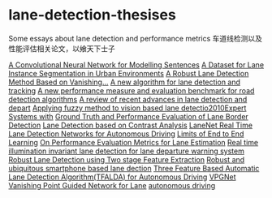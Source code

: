 # lane-detection-thesises

Some essays about lane detection and performance metrics 
车道线检测以及性能评估相关论文，以飨天下士子

[A Convolutional Neural Network for Modelling Sentences](./essays/A-Convolutional-Neural-Network-for-Modelling-Sentences.pdf)
[A Dataset for Lane Instance Segmentation in Urban Environments](./essays/A-Dataset-for-Lane-Instance-Segmentation-in-Urban-Environments.pdf)
[A Robust Lane Detection Method Based on Vanishing...](./essays/A-Robust-Lane-Detection-Method-Based-on-Vanishing-P2018Procedia-Computer-S.pdf)
[A new algorithm for lane detection and tracking](./essays/A-new-algorithm-for-lane-detection-and-trackin2016Chemometrics-and-Intelli.pdf)
[A new performance measure and evaluation benchmark for road detection algorithms](./essays/A-new-performance-measure-and-evaluation-benchmark-for-road-detection-algorithms.pdf)
[A review of recent advances in lane detection and depart](./essays/A-review-of-recent-advances-in-lane-detection-and-depart2018Pattern-Recogn.pdf)
[Applying fuzzy method to vision based lane detectio2010Expert Systems with](./essays/Applying-fuzzy-method-to-vision-based-lane-detectio2010Expert-Systems-with.pdf)
[Ground Truth and Performance Evaluation of Lane Border Detection](./essays/Ground-Truth-and-Performance-Evaluation-of-Lane-Border-Detection.pdf)
[Lane Detection based on Contrast Analysis](./essays/Lane-Detection-based-on-Contrast-Analysis.pdf)
[LaneNet Real Time Lane Detection Networks for Autonomous Driving](./essays/LaneNet-Real-Time-Lane-Detection-Networks-for-Autonomous-Driving.pdf)
[Limits of End to End Learning](./essays/Limits-of-End-to-End-Learning.pdf)
[On Performance Evaluation Metrics for Lane Estimation](./essays/On-Performance-Evaluation-Metrics-for-Lane-Estimation.pdf)
[Real time illumination invariant lane detection for lane departure warning system](./essays/Real-time-illumination-invariant-lane-detection-for-lane-departure-warning-system.pdf)
[Robust Lane Detection using Two stage Feature Extraction](./essays/Robust-Lane-Detection-using-Two-stage-Feature-Extraction2016Pattern-Recogn.pdf)
[Robust and ubiquitous smartphone based lane dection](./essays/Robust-and-ubiquitous-smartphone-based-lane-d2016Pervasive-and-Mobile-Comp.pdf)
[Three Feature Based Automatic Lane Detection Algorithm(TFALDA) for Autonomous Driving](./essays/Three-Feature-Based-Automatic-Lane-Detection-Algorithm-TFALDA-for-Autonomous-Driving.pdf)
[VPGNet Vanishing Point Guided Network for Lane](./essays/VPGNetVanishingPointGuidedNetworkforLaneand.pdf)
[autonomous driving](./essays/autonomous-driving.pdf)
